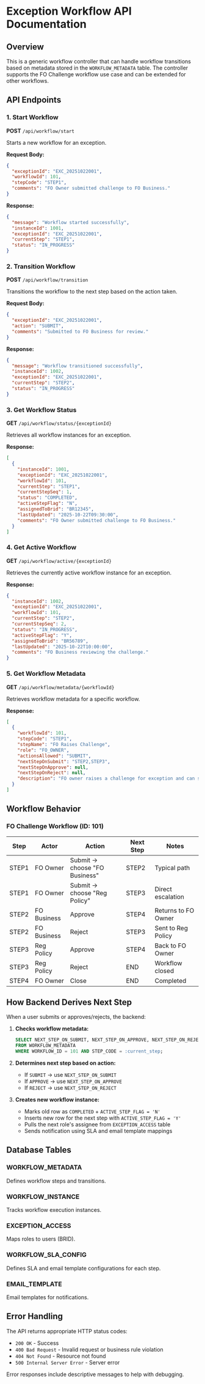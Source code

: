 # Exception Workflow API Documentation

## Overview
This is a generic workflow controller that can handle workflow transitions based on metadata stored in the `WORKFLOW_METADATA` table. The controller supports the FO Challenge workflow use case and can be extended for other workflows.

## API Endpoints

### 1. Start Workflow
**POST** `/api/workflow/start`

Starts a new workflow for an exception.

**Request Body:**
```json
{
  "exceptionId": "EXC_20251022001",
  "workflowId": 101,
  "stepCode": "STEP1",
  "comments": "FO Owner submitted challenge to FO Business."
}
```

**Response:**
```json
{
  "message": "Workflow started successfully",
  "instanceId": 1001,
  "exceptionId": "EXC_20251022001",
  "currentStep": "STEP1",
  "status": "IN_PROGRESS"
}
```

### 2. Transition Workflow
**POST** `/api/workflow/transition`

Transitions the workflow to the next step based on the action taken.

**Request Body:**
```json
{
  "exceptionId": "EXC_20251022001",
  "action": "SUBMIT",
  "comments": "Submitted to FO Business for review."
}
```

**Response:**
```json
{
  "message": "Workflow transitioned successfully",
  "instanceId": 1002,
  "exceptionId": "EXC_20251022001",
  "currentStep": "STEP2",
  "status": "IN_PROGRESS"
}
```

### 3. Get Workflow Status
**GET** `/api/workflow/status/{exceptionId}`

Retrieves all workflow instances for an exception.

**Response:**
```json
[
  {
    "instanceId": 1001,
    "exceptionId": "EXC_20251022001",
    "workflowId": 101,
    "currentStep": "STEP1",
    "currentStepSeq": 1,
    "status": "COMPLETED",
    "activeStepFlag": "N",
    "assignedToBrid": "BR12345",
    "lastUpdated": "2025-10-22T09:30:00",
    "comments": "FO Owner submitted challenge to FO Business."
  }
]
```

### 4. Get Active Workflow
**GET** `/api/workflow/active/{exceptionId}`

Retrieves the currently active workflow instance for an exception.

**Response:**
```json
{
  "instanceId": 1002,
  "exceptionId": "EXC_20251022001",
  "workflowId": 101,
  "currentStep": "STEP2",
  "currentStepSeq": 2,
  "status": "IN_PROGRESS",
  "activeStepFlag": "Y",
  "assignedToBrid": "BR56789",
  "lastUpdated": "2025-10-22T10:00:00",
  "comments": "FO Business reviewing the challenge."
}
```

### 5. Get Workflow Metadata
**GET** `/api/workflow/metadata/{workflowId}`

Retrieves workflow metadata for a specific workflow.

**Response:**
```json
[
  {
    "workflowId": 101,
    "stepCode": "STEP1",
    "stepName": "FO Raises Challenge",
    "role": "FO_OWNER",
    "actionsAllowed": "SUBMIT",
    "nextStepOnSubmit": "STEP2,STEP3",
    "nextStepOnApprove": null,
    "nextStepOnReject": null,
    "description": "FO owner raises a challenge for exception and can submit either to FO Business or Reg Policy for review"
  }
]
```

## Workflow Behavior

### FO Challenge Workflow (ID: 101)

| Step | Actor | Action | Next Step | Notes |
|------|-------|--------|-----------|-------|
| STEP1 | FO Owner | Submit → choose "FO Business" | STEP2 | Typical path |
| STEP1 | FO Owner | Submit → choose "Reg Policy" | STEP3 | Direct escalation |
| STEP2 | FO Business | Approve | STEP4 | Returns to FO Owner |
| STEP2 | FO Business | Reject | STEP3 | Sent to Reg Policy |
| STEP3 | Reg Policy | Approve | STEP4 | Back to FO Owner |
| STEP3 | Reg Policy | Reject | END | Workflow closed |
| STEP4 | FO Owner | Close | END | Completed |

## How Backend Derives Next Step

When a user submits or approves/rejects, the backend:

1. **Checks workflow metadata:**
   ```sql
   SELECT NEXT_STEP_ON_SUBMIT, NEXT_STEP_ON_APPROVE, NEXT_STEP_ON_REJECT
   FROM WORKFLOW_METADATA
   WHERE WORKFLOW_ID = 101 AND STEP_CODE = :current_step;
   ```

2. **Determines next step based on action:**
   - If `SUBMIT` → use `NEXT_STEP_ON_SUBMIT`
   - If `APPROVE` → use `NEXT_STEP_ON_APPROVE`
   - If `REJECT` → use `NEXT_STEP_ON_REJECT`

3. **Creates new workflow instance:**
   - Marks old row as `COMPLETED` + `ACTIVE_STEP_FLAG = 'N'`
   - Inserts new row for the next step with `ACTIVE_STEP_FLAG = 'Y'`
   - Pulls the next role's assignee from `EXCEPTION_ACCESS` table
   - Sends notification using SLA and email template mappings

## Database Tables

### WORKFLOW_METADATA
Defines workflow steps and transitions.

### WORKFLOW_INSTANCE
Tracks workflow execution instances.

### EXCEPTION_ACCESS
Maps roles to users (BRID).

### WORKFLOW_SLA_CONFIG
Defines SLA and email template configurations for each step.

### EMAIL_TEMPLATE
Email templates for notifications.

## Error Handling

The API returns appropriate HTTP status codes:
- `200 OK` - Success
- `400 Bad Request` - Invalid request or business rule violation
- `404 Not Found` - Resource not found
- `500 Internal Server Error` - Server error

Error responses include descriptive messages to help with debugging.
